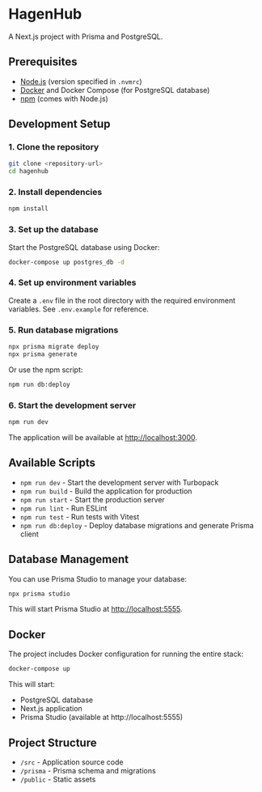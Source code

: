 # HagenHub

A Next.js project with Prisma and PostgreSQL.

## Prerequisites

- [Node.js](https://nodejs.org/) (version specified in `.nvmrc`)
- [Docker](https://www.docker.com/) and Docker Compose (for PostgreSQL database)
- [npm](https://www.npmjs.com/) (comes with Node.js)

## Development Setup

### 1. Clone the repository

```bash
git clone <repository-url>
cd hagenhub
```

### 2. Install dependencies

```bash
npm install
```

### 3. Set up the database

Start the PostgreSQL database using Docker:

```bash
docker-compose up postgres_db -d
```

### 4. Set up environment variables

Create a `.env` file in the root directory with the required environment variables. See `.env.example` for reference.

### 5. Run database migrations

```bash
npx prisma migrate deploy
npx prisma generate
```

Or use the npm script:

```bash
npm run db:deploy
```

### 6. Start the development server

```bash
npm run dev
```

The application will be available at [http://localhost:3000](http://localhost:3000).

## Available Scripts

- `npm run dev` - Start the development server with Turbopack
- `npm run build` - Build the application for production
- `npm run start` - Start the production server
- `npm run lint` - Run ESLint
- `npm run test` - Run tests with Vitest
- `npm run db:deploy` - Deploy database migrations and generate Prisma client

## Database Management

You can use Prisma Studio to manage your database:

```bash
npx prisma studio
```

This will start Prisma Studio at [http://localhost:5555](http://localhost:5555).

## Docker

The project includes Docker configuration for running the entire stack:

```bash
docker-compose up
```

This will start:

- PostgreSQL database
- Next.js application
- Prisma Studio (available at http://localhost:5555)

## Project Structure

- `/src` - Application source code
- `/prisma` - Prisma schema and migrations
- `/public` - Static assets
